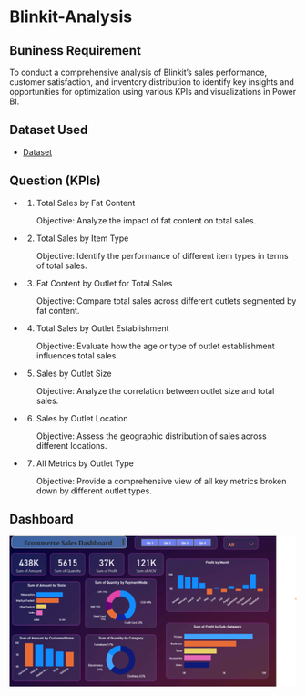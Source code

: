 # Blinkit-Analysis

## Buniness Requirement
To conduct a comprehensive analysis of Blinkit’s sales performance, customer satisfaction, and inventory distribution to identify key insights and opportunities for optimization using various KPIs and visualizations in Power BI.

## Dataset Used
- <a href = "https://drive.google.com/drive/folders/1mKh61zKVBnPJN0A5lc77osGNkmNa-loI">Dataset</a>

## Question (KPIs)
- 1. Total Sales by Fat Content
     
        Objective: Analyze the impact of fat content on total sales.

- 2. Total Sales by Item Type
     
        Objective: Identify the performance of different item types in terms of total sales.

- 3. Fat Content by Outlet for Total Sales
     
        Objective: Compare total sales across different outlets segmented by fat content.

- 4. Total Sales by Outlet Establishment
     
        Objective: Evaluate how the age or type of outlet establishment influences total sales.

- 5. Sales by Outlet Size
  
        Objective: Analyze the correlation between outlet size and total sales.

- 6. Sales by Outlet Location
     
        Objective: Assess the geographic distribution of sales across different locations.

- 7. All Metrics by Outlet Type
     
        Objective: Provide a comprehensive view of all key metrics broken down by different outlet types.

## Dashboard
![image alt](https://github.com/Pritamkr-22/Power-Bi-Dashboard/blob/45349a5c5867368650f6033a65c7b255e4bfd09f/Screenshot%202025-07-10%20091828.png)
